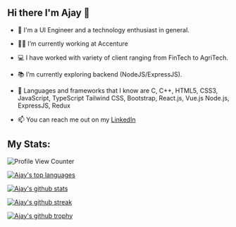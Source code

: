 ## Hi there I'm Ajay 👋

- 💾 I'm a UI Engineer and a technology enthusiast in general.
- 👨‍💻 I’m currently working at Accenture
- 💻 I have worked with variety of client ranging from FinTech to AgriTech.
- 📚 I’m currently exploring backend (NodeJS/ExpressJS). 
 
- 💽 Languages and frameworks that I know are C, C++, HTML5, CSS3, JavaScript, TypeScript Tailwind CSS, Bootstrap, 
   React.js, Vue.js Node.js, ExpressJS, Redux
- 📫 You can reach me out on my [LinkedIn](https://www.linkedin.com/in/ajay02/)


## My Stats:

![Profile View Counter](https://komarev.com/ghpvc/?username=ajayj02)

[![Ajay's top languages](https://github-readme-stats.vercel.app/api/top-langs/?username=ajayj02&theme=blue-green)](https://github.com/ajayj02)


[![Ajay's github stats](https://github-readme-stats.vercel.app/api?username=ajayj02&theme=blue-green)](https://github.com/ajayj02)

[![Ajay's github streak](https://github-readme-streak-stats.herokuapp.com/?user=ajayj02&theme=blue-green)](https://github.com/ajayj02)

[![Ajay's github trophy](https://github-profile-trophy.vercel.app/?username=ajayj02&row=1)](https://github.com/ajayj02)
